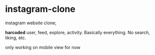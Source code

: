 # instagram-clone
instagram website clone; 

**harcoded** user, feed, explore, activity. Basically everything. No search, liking, etc.

only working on mobile view for now